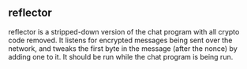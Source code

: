 ## reflector

reflector is a stripped-down version of the chat program with all crypto
code removed. It listens for encrypted messages being sent over the
network, and tweaks the first byte in the message (after the nonce)
by adding one to it. It should be run while the chat program is being run.
